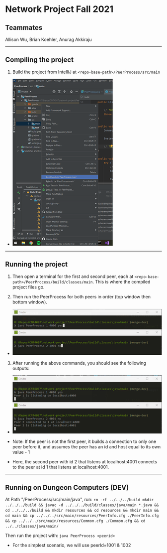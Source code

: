 # Network Project Fall 2021

## Teammates

Allison Wu, Brian Koehler, Anurag Akkiraju

---

## Compiling the project

1. Build the project from IntelliJ at `<repo-base-path>/PeerProcess/src/main`

- ![buildbutton](./images/buildbutton.png)

---

## Running the project

1. Then open a terminal for the first and second peer, each at `<repo-base-path>/PeerProcess/build/classes/main`. This is where the compiled project files go.

2. Then run the PeerProcess for both peers in order (top window then bottom window).

- ![runningproject](./images/running.png)

3. After running the above commands, you should see the following outputs:

- ![listening](./images/listening.png)

- Note: If the peer is not the first peer, it builds a connection to only one peer before it, and assumes the peer has an id and host equal to its own value - 1

- Here, the second peer with id 2 that listens at localhost:4001 connects to the peer at id 1 that listens at localhost:4001.

---

## Running on Dungeon Computers (DEV)

At Path "<Repo-Base>/PeerProcess/src/main/java", run: `rm -rf ../../../build mkdir ../../../build && javac -d ../../../build/classes/java/main *.java && cd ../../../build && mkdir resources && cd resources && mkdir main && cd main && cp ../../../src/main/resources/PeerInfo.cfg ./PeerInfo.cfg && cp ../../../src/main/resources/Common.cfg ./Common.cfg && cd ../../classes/java/main/`
  
Then run the project with: `java PeerProcess <peerid>`
  - For the simplest scenario, we will use peerId=1001 & 1002
